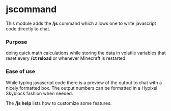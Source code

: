 # jscommand
This module adds the **/js** command which allows one to write javascript code directly to chat.

### Purpose
doing quick math calculations while storing the data in volatile variables that reset every **/ct reload** or whenever Minecraft is restarted. 

### Ease of use
While typing javascript code there is a preview of the output to chat with a nicely formatted box. 
The output numbers can be formatted in a Hypixel Skyblock fashion when needed.

The **/js help** lists how to customize some features.

